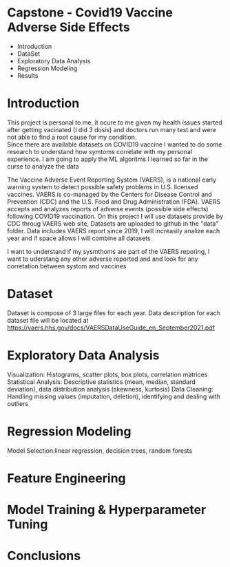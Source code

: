 # Capstone - Covid19 Vaccine Adverse Side Effects
- Introduction
- DataSet
- Exploratory Data Analysis
- Regression Modeling
- Results

# Introduction
This project is personal to me, it ocure to me given my health issues started after getting vacinated (I did 3 dosis) and doctors run many test and were not able to find a root cause for my condition.  
Since  there are available datasets on COVID19 vaccine I wanted to do some research to understand how symtoms correlate with my personal experience. I am going to apply the ML algoritms I learned so far in the curse to analyze the data

The Vaccine Adverse Event Reporting System (VAERS), is a national early warning system to detect possible safety problems in U.S. licensed vaccines. VAERS is co-managed by the Centers for Disease Control and Prevention (CDC) and the U.S. Food and Drug Administration (FDA). VAERS accepts and analyzes reports of adverse events (possible side effects) following COVID19 vaccination.
On this project I will use  datasets provide by CDC throug VAERS web site, Datasets are uploaded to github in the "data" folder. Data includes VAERS report since 2019, I will increasily analize each year and if space allows I will combine all datasets

I want to understand if my sysmthoms are part of the VAERS reporing, I want to uderstang any other adverse reported and and look for any corretation between systom and vaccines

# Dataset
Dataset is compose of 3 large files for each year.  Data description for each dataset file will be located at 
https://vaers.hhs.gov/docs/VAERSDataUseGuide_en_September2021.pdf

# Exploratory Data Analysis
Visualization: Histograms, scatter plots, box plots, correlation matrices
Statistical Analysis: Descriptive statistics (mean, median, standard deviation), data distribution analysis (skewness, kurtosis)
Data Cleaning: Handling missing values (imputation, deletion), identifying and dealing with outliers

# Regression Modeling
Model Selection:linear regression, decision trees, random forests

# Feature Engineering

# Model Training & Hyperparameter Tuning

# Conclusions


